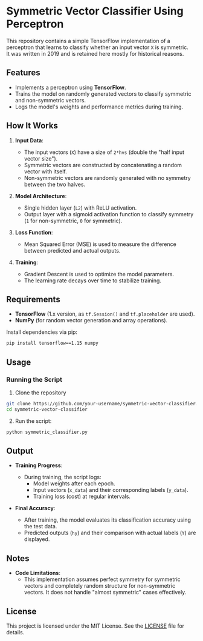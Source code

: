 # Symmetric Vector Classifier Using Perceptron

This repository contains a simple TensorFlow implementation of a perceptron that learns to classify whether an input vector `X` is symmetric.  
It was written in 2019 and is retained here mostly for historical reasons.  

## Features

- Implements a perceptron using **TensorFlow**.
- Trains the model on randomly generated vectors to classify symmetric and non-symmetric vectors.
- Logs the model's weights and performance metrics during training.

## How It Works

1. **Input Data**:
   - The input vectors (`X`) have a size of `2*hvs` (double the "half input vector size").
   - Symmetric vectors are constructed by concatenating a random vector with itself.
   - Non-symmetric vectors are randomly generated with no symmetry between the two halves.

2. **Model Architecture**:
   - Single hidden layer (`L2`) with ReLU activation.
   - Output layer with a sigmoid activation function to classify symmetry (`1` for non-symmetric, `0` for symmetric).

3. **Loss Function**:
   - Mean Squared Error (MSE) is used to measure the difference between predicted and actual outputs.

4. **Training**:
   - Gradient Descent is used to optimize the model parameters.
   - The learning rate decays over time to stabilize training.


## Requirements

- **TensorFlow** (1.x version, as `tf.Session()` and `tf.placeholder` are used).
- **NumPy** (for random vector generation and array operations).

Install dependencies via pip:
```bash
pip install tensorflow==1.15 numpy
```

## Usage
### Running the Script
1. Clone the repository
```bash
git clone https://github.com/your-username/symmetric-vector-classifier.git
cd symmetric-vector-classifier
```
2. Run the script:
```bash
python symmetric_classifier.py
```
## Output

- **Training Progress**:
  - During training, the script logs:
    - Model weights after each epoch.
    - Input vectors (`x_data`) and their corresponding labels (`y_data`).
    - Training loss (cost) at regular intervals.

- **Final Accuracy**:
  - After training, the model evaluates its classification accuracy using the test data.
  - Predicted outputs (`hy`) and their comparison with actual labels (`Y`) are displayed.


## Notes
  
- **Code Limitations**:
  - This implementation assumes perfect symmetry for symmetric vectors and completely random structure for non-symmetric vectors. It does not handle "almost symmetric" cases effectively.

## License
This project is licensed under the MIT License. See the [LICENSE](LICENSE) file for details.

